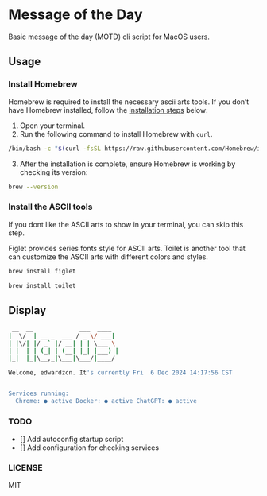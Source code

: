 # Message of the Day

Basic message of the day (MOTD) cli script for MacOS users.

## Usage

### Install Homebrew

Homebrew is required to install the necessary ascii arts tools. If you don’t have Homebrew installed, follow the [installation steps](https://brew.sh/) below:

1. Open your terminal.
2. Run the following command to install Homebrew with `curl`.

  ```bash
  /bin/bash -c "$(curl -fsSL https://raw.githubusercontent.com/Homebrew/install/HEAD/install.sh)"
  ```

3. After the installation is complete, ensure Homebrew is working by checking its version:


  ```bash
  brew --version
  ```

### Install the ASCII tools

If you dont like the ASCII arts to show in your terminal, you can skip this step.

Figlet provides series fonts style for ASCII arts. Toilet is another tool that can customize the ASCII arts with different colors and styles.

```bash
brew install figlet
```

```bash
brew install toilet
```

## Display

```bash
 __  __             ___  ____
|  \/  | __ _  ___ / _ \/ ___|
| |\/| |/ _` |/ __| | | \___ \
| |  | | (_| | (__| |_| |___) |
|_|  |_|\__,_|\___|\___/|____/

Welcome, edwardzcn. It's currently Fri  6 Dec 2024 14:17:56 CST


Services running:
  Chrome: ● active Docker: ● active ChatGPT: ● active
```

### TODO

- [] Add autoconfig startup script
- [] Add configuration for checking services

### LICENSE

MIT